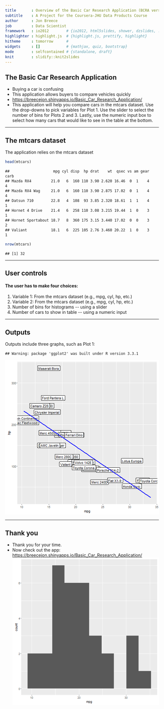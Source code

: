 ```yaml
---
title       : Overview of the Basic Car Research Application (BCRA version 0.1)
subtitle    : A Project for the Coursera-JHU Data Products Course
author      : Jon Breece
job         : Data Scientist
framework   : io2012        # {io2012, html5slides, shower, dzslides, ...}
highlighter : highlight.js  # {highlight.js, prettify, highlight}
hitheme     : tomorrow      # 
widgets     : []            # {mathjax, quiz, bootstrap}
mode        : selfcontained # {standalone, draft}
knit        : slidify::knit2slides
---
```


## The Basic Car Research Application

* Buying a car is confusing
* This application allows buyers to compare vehicles quickly
* https://breecejon.shinyapps.io/Basic_Car_Research_Application/ 
* This application will help you compare cars in the mtcars dataset. Use the drop-downs to pick variables for Plot 1.  Use the slider to select the number of bins for Plots 2 and 3. Lastly, use the numeric input box to select how many cars that would like to see in the table at the bottom.

---

## The mtcars dataset

The application relies on the mtcars dataset


```r
head(mtcars)
```

```
##                    mpg cyl disp  hp drat    wt  qsec vs am gear carb
## Mazda RX4         21.0   6  160 110 3.90 2.620 16.46  0  1    4    4
## Mazda RX4 Wag     21.0   6  160 110 3.90 2.875 17.02  0  1    4    4
## Datsun 710        22.8   4  108  93 3.85 2.320 18.61  1  1    4    1
## Hornet 4 Drive    21.4   6  258 110 3.08 3.215 19.44  1  0    3    1
## Hornet Sportabout 18.7   8  360 175 3.15 3.440 17.02  0  0    3    2
## Valiant           18.1   6  225 105 2.76 3.460 20.22  1  0    3    1
```

```r
nrow(mtcars)
```

```
## [1] 32
```

---

## User controls
#### The user has to make four choices:
1. Variable 1: From the mtcars dataset (e.g., mpg, cyl, hp, etc.)
2. Variable 2: From the mtcars dataset (e.g., mpg, cyl, hp, etc.)
3. Number of bins for histograms -- using a slider
4. Number of cars to show in table -- using a numeric input


---

## Outputs
Outputs include three graphs, such as Plot 1:


```
## Warning: package 'ggplot2' was built under R version 3.3.1
```

![plot of chunk unnamed-chunk-2](figure/unnamed-chunk-2-1.png)

---

## Thank you

* Thank you for your time.  
* Now check out the app: https://breecejon.shinyapps.io/Basic_Car_Research_Application/
![plot of chunk unnamed-chunk-3](figure/unnamed-chunk-3-1.png)
